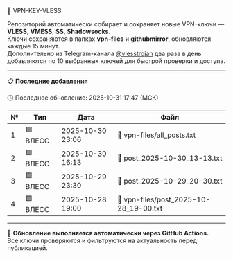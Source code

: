 🔐 VPN-KEY-VLESS

Репозиторий автоматически собирает и сохраняет новые VPN-ключи — **VLESS**, **VMESS**, **SS**, **Shadowsocks**.  
Ключи сохраняются в папках **vpn-files** и **githubmirror**, обновляются каждые 15 минут.  
Дополнительно из Telegram-канала [@vlesstrojan](https://t.me/vlesstrojan) два раза в день добавляются по 10 выбранных ключей для быстрой проверки и доступа.

---

📋 **Последние добавления**

🕓 Последнее обновление: 2025-10-31 17:47 (МСК)

| № | Тип | Дата | Файл |
|--|--|--|--|
| 1 | 🟩 ВЛЕСС | 2025-10-30 23:06 | 📄 vpn-files/all_posts.txt |
| 2 | 🟩 ВЛЕСС | 2025-10-30 16:13 | 📄 post_2025-10-30_13-13.txt |
| 3 | 🟩 ВЛЕСС | 2025-10-29 23:30 | 📄 post_2025-10-29_20-30.txt |
| 4 | 🟩 ВЛЕСС | 2025-10-28 19:00 | 📄 vpn-files/post_2025-10-28_19-00.txt |

---

🧭 **Обновление выполняется автоматически через GitHub Actions.**  
Все ключи проверяются и фильтруются на актуальность перед публикацией.



